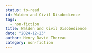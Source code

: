 ```yaml
---
status: to-read
id: Walden and Civil Disobedience
tags:
  - non-fiction
title: Walden and Civil Disobedience
date: "2024-12-23"
author: Henry David Thoreau
category: non-fiction
---
```

